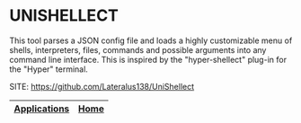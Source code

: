 # UNISHELLECT
 
 This tool parses a JSON config file and loads a highly
 customizable menu of shells, interpreters, files, commands
 and possible arguments into any command line interface.
 This is inspired by the "hyper-shellect" plug-in for the
 "Hyper" terminal. 
 
 SITE: https://github.com/Lateralus138/UniShellect

 | [Applications](https://portable-linux-apps.github.io/apps.html) | [Home](https://portable-linux-apps.github.io)
 | --- | --- |
